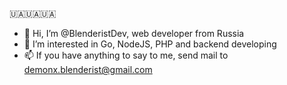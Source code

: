 🇺🇦🇺🇦🇺🇦
- 👋 Hi, I’m @BlenderistDev, web developer from Russia
- 👀 I’m interested in Go, NodeJS, PHP and backend developing
- 📫 If you have anything to say to me, send mail to demonx.blenderist@gmail.com
